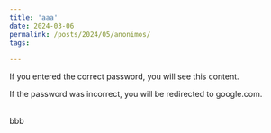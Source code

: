 ```yaml
---
title: 'aaa'
date: 2024-03-06
permalink: /posts/2024/05/anonimos/
tags:
 
---
```

<div style="text-align: justify;">
  <script>
    function checkPassword() {
      var password = prompt("Please enter the password:");
      if (password === "123") {
        alert("Access granted!");
      } else {
        alert("Incorrect password. Redirecting to google.com.");
        window.location.href = "https://www.google.com";
      }
    }
    checkPassword();
  </script>
  <p>If you entered the correct password, you will see this content.</p>
  <p>If the password was incorrect, you will be redirected to google.com.</p>
</div>


<div style="text-align: justify;">
     
<br>bbb<br>

</div>





